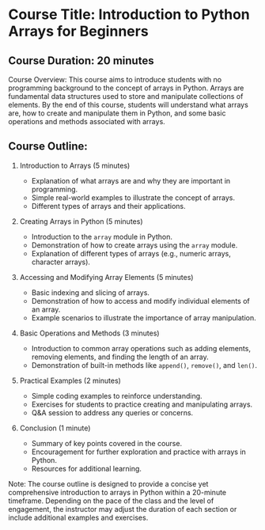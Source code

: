 # Course Title: Introduction to Python Arrays for Beginners

## Course Duration: 20 minutes

Course Overview:
This course aims to introduce students with no programming background to the concept of arrays in Python. Arrays are fundamental data structures used to store and manipulate collections of elements. By the end of this course, students will understand what arrays are, how to create and manipulate them in Python, and some basic operations and methods associated with arrays.

## Course Outline:

1. Introduction to Arrays (5 minutes)
   - Explanation of what arrays are and why they are important in programming.
   - Simple real-world examples to illustrate the concept of arrays.
   - Different types of arrays and their applications.

2. Creating Arrays in Python (5 minutes)
   - Introduction to the `array` module in Python.
   - Demonstration of how to create arrays using the `array` module.
   - Explanation of different types of arrays (e.g., numeric arrays, character arrays).

3. Accessing and Modifying Array Elements (5 minutes)
   - Basic indexing and slicing of arrays.
   - Demonstration of how to access and modify individual elements of an array.
   - Example scenarios to illustrate the importance of array manipulation.

4. Basic Operations and Methods (3 minutes)
   - Introduction to common array operations such as adding elements, removing elements, and finding the length of an array.
   - Demonstration of built-in methods like `append()`, `remove()`, and `len()`.

5. Practical Examples (2 minutes)
   - Simple coding examples to reinforce understanding.
   - Exercises for students to practice creating and manipulating arrays.
   - Q&A session to address any queries or concerns.

6. Conclusion (1 minute)
   - Summary of key points covered in the course.
   - Encouragement for further exploration and practice with arrays in Python.
   - Resources for additional learning.

Note: The course outline is designed to provide a concise yet comprehensive introduction to arrays in Python within a 20-minute timeframe. Depending on the pace of the class and the level of engagement, the instructor may adjust the duration of each section or include additional examples and exercises.